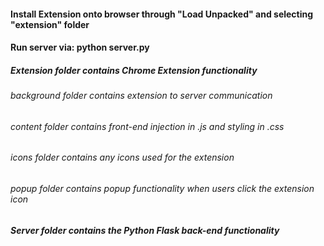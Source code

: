  #### Install Extension onto browser through "Load Unpacked" and selecting "extension" folder
 #### Run server via: python server.py

##### Extension folder contains Chrome Extension functionality
######   background folder contains extension to server communication
######   content folder contains front-end injection in .js and styling in .css
######   icons folder contains any icons used for the extension
######   popup folder contains popup functionality when users click the extension icon
##### Server folder contains the Python Flask back-end functionality
